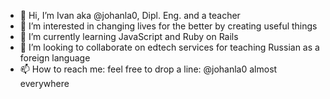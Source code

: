 - 👋 Hi, I’m Ivan aka @johanla0, Dipl. Eng. and a teacher
- 👀 I’m interested in changing lives for the better by creating useful things
- 🌱 I’m currently learning JavaScript  and Ruby on Rails
- 💞️ I’m looking to collaborate on edtech services for teaching Russian as a foreign language
- 📫 How to reach me: feel free to drop a line: @johanla0 almost everywhere
